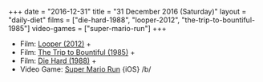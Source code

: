 +++
date = "2016-12-31"
title = "31 December 2016 (Saturday)"
layout = "daily-diet"
films = ["die-hard-1988", "looper-2012", "the-trip-to-bountiful-1985"]
video-games = ["super-mario-run"]
+++


* Film: [Looper (2012)](/films/looper-2012) +
* Film: [The Trip to Bountiful (1985)](/films/the-trip-to-bountiful-1985) +
* Film: [Die Hard (1988)](/films/die-hard-1988) +
* Video Game: [Super Mario Run](/video-games/super-mario-run) {iOS} /b/